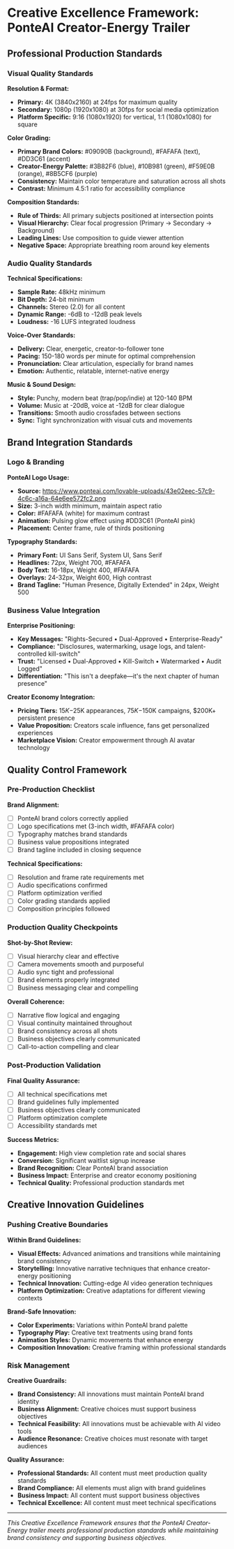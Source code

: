 # Creative Excellence Framework: PonteAI Creator-Energy Trailer

## Professional Production Standards

### Visual Quality Standards
**Resolution & Format:**
- **Primary:** 4K (3840x2160) at 24fps for maximum quality
- **Secondary:** 1080p (1920x1080) at 30fps for social media optimization
- **Platform Specific:** 9:16 (1080x1920) for vertical, 1:1 (1080x1080) for square

**Color Grading:**
- **Primary Brand Colors:** #09090B (background), #FAFAFA (text), #DD3C61 (accent)
- **Creator-Energy Palette:** #3B82F6 (blue), #10B981 (green), #F59E0B (orange), #8B5CF6 (purple)
- **Consistency:** Maintain color temperature and saturation across all shots
- **Contrast:** Minimum 4.5:1 ratio for accessibility compliance

**Composition Standards:**
- **Rule of Thirds:** All primary subjects positioned at intersection points
- **Visual Hierarchy:** Clear focal progression (Primary → Secondary → Background)
- **Leading Lines:** Use composition to guide viewer attention
- **Negative Space:** Appropriate breathing room around key elements

### Audio Quality Standards
**Technical Specifications:**
- **Sample Rate:** 48kHz minimum
- **Bit Depth:** 24-bit minimum
- **Channels:** Stereo (2.0) for all content
- **Dynamic Range:** -6dB to -12dB peak levels
- **Loudness:** -16 LUFS integrated loudness

**Voice-Over Standards:**
- **Delivery:** Clear, energetic, creator-to-follower tone
- **Pacing:** 150-180 words per minute for optimal comprehension
- **Pronunciation:** Clear articulation, especially for brand names
- **Emotion:** Authentic, relatable, internet-native energy

**Music & Sound Design:**
- **Style:** Punchy, modern beat (trap/pop/indie) at 120-140 BPM
- **Volume:** Music at -20dB, voice at -12dB for clear dialogue
- **Transitions:** Smooth audio crossfades between sections
- **Sync:** Tight synchronization with visual cuts and movements

## Brand Integration Standards

### Logo & Branding
**PonteAI Logo Usage:**
- **Source:** https://www.ponteai.com/lovable-uploads/43e02eec-57c9-4c6c-a16a-64e6ee572fc2.png
- **Size:** 3-inch width minimum, maintain aspect ratio
- **Color:** #FAFAFA (white) for maximum contrast
- **Animation:** Pulsing glow effect using #DD3C61 (PonteAI pink)
- **Placement:** Center frame, rule of thirds positioning

**Typography Standards:**
- **Primary Font:** UI Sans Serif, System UI, Sans Serif
- **Headlines:** 72px, Weight 700, #FAFAFA
- **Body Text:** 16-18px, Weight 400, #FAFAFA
- **Overlays:** 24-32px, Weight 600, High contrast
- **Brand Tagline:** "Human Presence, Digitally Extended" in 24px, Weight 500

### Business Value Integration
**Enterprise Positioning:**
- **Key Messages:** "Rights-Secured • Dual-Approved • Enterprise-Ready"
- **Compliance:** "Disclosures, watermarking, usage logs, and talent-controlled kill-switch"
- **Trust:** "Licensed • Dual-Approved • Kill-Switch • Watermarked • Audit Logged"
- **Differentiation:** "This isn't a deepfake—it's the next chapter of human presence"

**Creator Economy Integration:**
- **Pricing Tiers:** $15K-$25K appearances, $75K-$150K campaigns, $200K+ persistent presence
- **Value Proposition:** Creators scale influence, fans get personalized experiences
- **Marketplace Vision:** Creator empowerment through AI avatar technology

## Quality Control Framework

### Pre-Production Checklist
**Brand Alignment:**
- [ ] PonteAI brand colors correctly applied
- [ ] Logo specifications met (3-inch width, #FAFAFA color)
- [ ] Typography matches brand standards
- [ ] Business value propositions integrated
- [ ] Brand tagline included in closing sequence

**Technical Specifications:**
- [ ] Resolution and frame rate requirements met
- [ ] Audio specifications confirmed
- [ ] Platform optimization verified
- [ ] Color grading standards applied
- [ ] Composition principles followed

### Production Quality Checkpoints
**Shot-by-Shot Review:**
- [ ] Visual hierarchy clear and effective
- [ ] Camera movements smooth and purposeful
- [ ] Audio sync tight and professional
- [ ] Brand elements properly integrated
- [ ] Business messaging clear and compelling

**Overall Coherence:**
- [ ] Narrative flow logical and engaging
- [ ] Visual continuity maintained throughout
- [ ] Brand consistency across all shots
- [ ] Business objectives clearly communicated
- [ ] Call-to-action compelling and clear

### Post-Production Validation
**Final Quality Assurance:**
- [ ] All technical specifications met
- [ ] Brand guidelines fully implemented
- [ ] Business objectives clearly communicated
- [ ] Platform optimization complete
- [ ] Accessibility standards met

**Success Metrics:**
- **Engagement:** High view completion rate and social shares
- **Conversion:** Significant waitlist signup increase
- **Brand Recognition:** Clear PonteAI brand association
- **Business Impact:** Enterprise and creator economy positioning
- **Technical Quality:** Professional production standards met

## Creative Innovation Guidelines

### Pushing Creative Boundaries
**Within Brand Guidelines:**
- **Visual Effects:** Advanced animations and transitions while maintaining brand consistency
- **Storytelling:** Innovative narrative techniques that enhance creator-energy positioning
- **Technical Innovation:** Cutting-edge AI video generation techniques
- **Platform Optimization:** Creative adaptations for different viewing contexts

**Brand-Safe Innovation:**
- **Color Experiments:** Variations within PonteAI brand palette
- **Typography Play:** Creative text treatments using brand fonts
- **Animation Styles:** Dynamic movements that enhance energy
- **Composition Innovation:** Creative framing within professional standards

### Risk Management
**Creative Guardrails:**
- **Brand Consistency:** All innovations must maintain PonteAI brand identity
- **Business Alignment:** Creative choices must support business objectives
- **Technical Feasibility:** All innovations must be achievable with AI video tools
- **Audience Resonance:** Creative choices must resonate with target audiences

**Quality Assurance:**
- **Professional Standards:** All content must meet production quality standards
- **Brand Compliance:** All elements must align with brand guidelines
- **Business Impact:** All content must support business objectives
- **Technical Excellence:** All content must meet technical specifications

---

*This Creative Excellence Framework ensures that the PonteAI Creator-Energy trailer meets professional production standards while maintaining brand consistency and supporting business objectives.*
